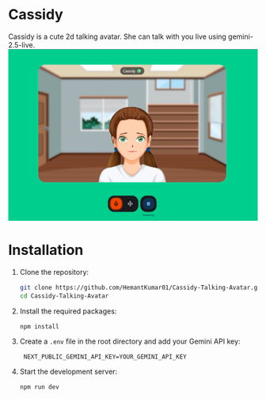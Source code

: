 # Cassidy
Cassidy is a cute 2d talking avatar. She can talk with you live using gemini-2.5-live.
![Cassidy image while streaming](image-1.png)

# Installation
1. Clone the repository:
   ```bash
   git clone https://github.com/HemantKumar01/Cassidy-Talking-Avatar.git
   cd Cassidy-Talking-Avatar
   ```
2. Install the required packages:
   ```bash
   npm install
   ```
3. Create a `.env` file in the root directory and add your Gemini API key:
   ```plaintext
    NEXT_PUBLIC_GEMINI_API_KEY=YOUR_GEMINI_API_KEY
    ```
4. Start the development server:
    ```bash
    npm run dev
    ```
